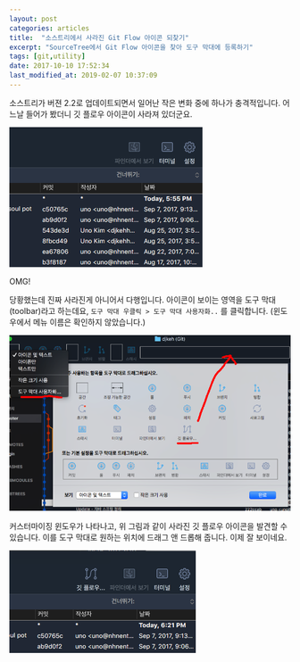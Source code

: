 ```yaml
---
layout: post
categories: articles
title:  "소스트리에서 사라진 Git Flow 아이콘 되찾기"
excerpt: "SourceTree에서 Git Flow 아이콘을 찾아 도구 막대에 등록하기"
tags: [git,utility]
date: 2017-10-10 17:52:34
last_modified_at: 2019-02-07 10:37:09
---
```


소스트리가 버젼 2.2로 업데이트되면서 일어난 작은 변화 중에 하나가 충격적입니다. 어느날 들어가 봤더니 깃 플로우 아이콘이 사라져 있더군요.

![no icon](/images/20171010_sourcetree_gitflow/1.png "Git Flow 아이콘이 사라졌다!")

OMG!

당황했는데 진짜 사라진게 아니어서 다행입니다. 아이콘이 보이는 영역을 도구 막대(toolbar)라고 하는데요, `도구 막대 우클릭 > 도구 막대 사용자화..` 를 클릭합니다. (윈도우에서 메뉴 이름은 확인하지 않았습니다.)

![add icon](/images/20171010_sourcetree_gitflow/2.png "Git Flow 아이콘을 도구 막대에 추가")

커스터마이징 윈도우가 나타나고, 위 그림과 같이 사라진 깃 플로우 아이콘을 발견할 수 있습니다. 이를 도구 막대로 원하는 위치에 드래그 앤 드롭해 줍니다. 이제 잘 보이네요.

![added icon](/images/20171010_sourcetree_gitflow/3.png "완성")
